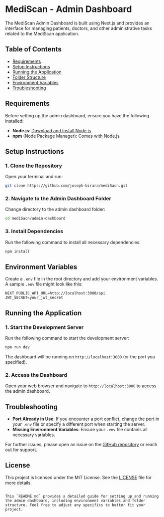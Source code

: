 

# MediScan - Admin Dashboard

The MediScan Admin Dashboard is built using Next.js and provides an interface for managing patients, doctors, and other administrative tasks related to the MediScan application.

## Table of Contents
- [Requirements](#requirements)
- [Setup Instructions](#setup-instructions)
- [Running the Application](#running-the-application)
- [Folder Structure](#folder-structure)
- [Environment Variables](#environment-variables)
- [Troubleshooting](#troubleshooting)

## Requirements
Before setting up the admin dashboard, ensure you have the following installed:

- **Node.js**: [Download and Install Node.js](https://nodejs.org/)
- **npm** (Node Package Manager): Comes with Node.js

## Setup Instructions

### 1. Clone the Repository
Open your terminal and run:
```bash
git clone https://github.com/joseph-birara/mediSacn.git
```

### 2. Navigate to the Admin Dashboard Folder
Change directory to the admin dashboard folder:
```bash
cd mediSacn/admin-dashboard
```

### 3. Install Dependencies
Run the following command to install all necessary dependencies:
```bash
npm install
```

## Environment Variables
Create a `.env` file in the root directory and add your environment variables. A sample `.env` file might look like this:
```
NEXT_PUBLIC_API_URL=http://localhost:3000/api
JWT_SECRET=your_jwt_secret
```

## Running the Application

### 1. Start the Development Server
Run the following command to start the development server:
```bash
npm run dev
```
The dashboard will be running on `http://localhost:3000` (or the port you specified).

### 2. Access the Dashboard
Open your web browser and navigate to `http://localhost:3000` to access the admin dashboard.



## Troubleshooting

- **Port Already in Use**: If you encounter a port conflict, change the port in your `.env` file or specify a different port when starting the server.
- **Missing Environment Variables**: Ensure your `.env` file contains all necessary variables.

For further issues, please open an issue on the [GitHub repository](https://github.com/joseph-birara/mediSacn) or reach out for support.

## License
This project is licensed under the MIT License. See the [LICENSE](../LICENSE) file for more details.
```

This `README.md` provides a detailed guide for setting up and running the admin dashboard, including environment variables and folder structure. Feel free to adjust any specifics to better fit your project.